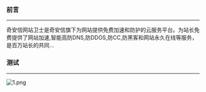 ### 前言
- - -
奇安信网站卫士是奇安信旗下为网站提供免费加速和防护的云服务平台。为站长免费提供了网站加速,智能高防DNS,防DDOS,防CC,防黑客和网站永久在线等服务，是百万站长的共同...

### 测试
- - -
![1.png](https://ae01.alicdn.com/kf/Hae1a6b931c164611ac860e308dd5e44dQ.png)

